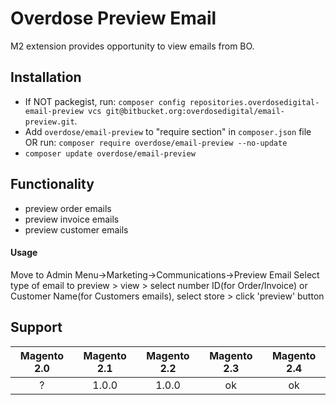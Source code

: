 # Overdose Preview Email

M2 extension provides opportunity to view emails from BO.

## Installation
- If NOT packegist, run: `composer config repositories.overdosedigital-email-preview vcs git@bitbucket.org:overdosedigital/email-preview.git`.
- Add `overdose/email-preview` to "require section" in `composer.json` file OR run: `composer require overdose/email-preview --no-update`
- `composer update overdose/email-preview`

## Functionality
- preview order emails
- preview invoice emails
- preview customer emails

#### Usage
Move to Admin Menu->Marketing->Communications->Preview Email
Select type of email to preview > view > select number ID(for Order/Invoice) or Customer Name(for Customers emails), select store > click 'preview' button 

## Support
Magento 2.0 | Magento 2.1 | Magento 2.2 | Magento 2.3 | Magento 2.4
:---: | :---: | :---: | :---: | :---:
? | 1.0.0 | 1.0.0 | ok | ok
